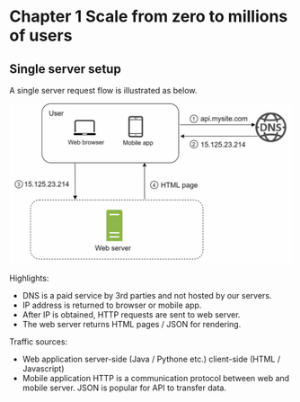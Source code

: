 # Chapter 1 Scale from zero to millions of users
## Single server setup
A single server request flow is illustrated as below.

![single server](https://github.com/XuGaoUCI/SystemDesign/blob/main/images/chap1_simple_request_flow.PNG)

Highlights:
- DNS is a paid service by 3rd parties and not hosted by our servers.
- IP address is returned to browser or mobile app.
- After IP is obtained, HTTP requests are sent to web server.
- The web server returns HTML pages / JSON for rendering.

Traffic sources:
- Web application
server-side (Java / Pythone etc.)
client-side (HTML / Javascript)
- Mobile application
HTTP is a communication protocol between web and mobile server. JSON is popular for API to transfer data.
